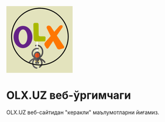 ![image](olx-spider.png)

# OLX.UZ веб-ўргимчаги
OLX.UZ веб-сайтидан "керакли" маълумотларни йиғамиз.
